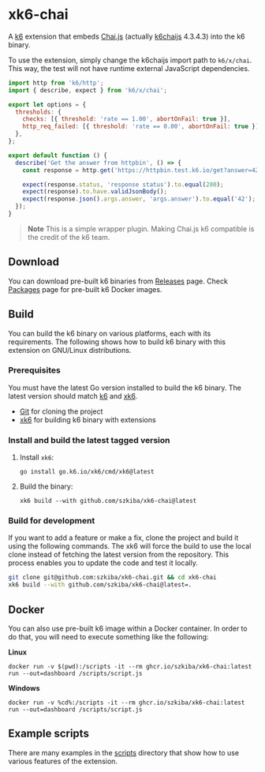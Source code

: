 # xk6-chai

A [k6](https://go.k6.io/k6) extension that embeds [Chai.js](https://www.chaijs.com/) (actually [k6chaijs](https://k6.io/docs/javascript-api/jslib/k6chaijs/) 4.3.4.3) into the k6 binary.

To use the extension, simply change the k6chaijs import path to `k6/x/chai`. This way, the test will not have runtime external JavaScript dependencies.

```js
import http from 'k6/http';
import { describe, expect } from 'k6/x/chai';

export let options = {
  thresholds: {
    checks: [{ threshold: 'rate == 1.00', abortOnFail: true }],
    http_req_failed: [{ threshold: 'rate == 0.00', abortOnFail: true }],
  },
};

export default function () {
  describe('Get the answer from httpbin', () => {
    const response = http.get('https://httpbin.test.k6.io/get?answer=42');

    expect(response.status, 'response status').to.equal(200);
    expect(response).to.have.validJsonBody();
    expect(response.json().args.answer, 'args.answer').to.equal('42');
  });
}
```

> **Note**
> This is a simple wrapper plugin. Making Chai.js k6 compatible is the credit of the k6 team.

## Download

You can download pre-built k6 binaries from [Releases](https://github.com/szkiba/xk6-chai/releases/) page. Check [Packages](https://github.com/szkiba/xk6-chai/pkgs/container/xk6-chai) page for pre-built k6 Docker images.

## Build

You can build the k6 binary on various platforms, each with its requirements. The following shows how to build k6 binary with this extension on GNU/Linux distributions.

### Prerequisites

You must have the latest Go version installed to build the k6 binary. The latest version should match [k6](https://github.com/grafana/k6#build-from-source) and [xk6](https://github.com/grafana/xk6#requirements).

- [Git](https://git-scm.com/) for cloning the project
- [xk6](https://github.com/grafana/xk6) for building k6 binary with extensions

### Install and build the latest tagged version

1. Install `xk6`:

   ```shell
   go install go.k6.io/xk6/cmd/xk6@latest
   ```

2. Build the binary:

   ```shell
   xk6 build --with github.com/szkiba/xk6-chai@latest
   ```

### Build for development

If you want to add a feature or make a fix, clone the project and build it using the following commands. The xk6 will force the build to use the local clone instead of fetching the latest version from the repository. This process enables you to update the code and test it locally.

```bash
git clone git@github.com:szkiba/xk6-chai.git && cd xk6-chai
xk6 build --with github.com/szkiba/xk6-chai@latest=.
```

## Docker

You can also use pre-built k6 image within a Docker container. In order to do that, you will need to execute something like the following:

**Linux**

```plain
docker run -v $(pwd):/scripts -it --rm ghcr.io/szkiba/xk6-chai:latest run --out=dashboard /scripts/script.js
```

**Windows**

```plain
docker run -v %cd%:/scripts -it --rm ghcr.io/szkiba/xk6-chai:latest run --out=dashboard /scripts/script.js
```

## Example scripts

There are many examples in the [scripts](https://github.com/szkiba/xk6-chai/tree/master/scripts) directory that show how to use various features of the extension.
